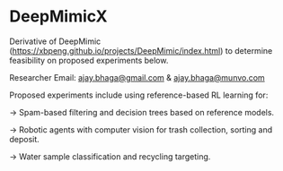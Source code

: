 # DeepMimicX
Derivative of DeepMimic (https://xbpeng.github.io/projects/DeepMimic/index.html) to determine feasibility on proposed experiments below.

Researcher Email: ajay.bhaga@gmail.com & ajay.bhaga@munvo.com

Proposed experiments include using reference-based RL learning for:

-> Spam-based filtering and decision trees based on reference models.

-> Robotic agents with computer vision for trash collection, sorting and deposit.

-> Water sample classification and recycling targeting.


